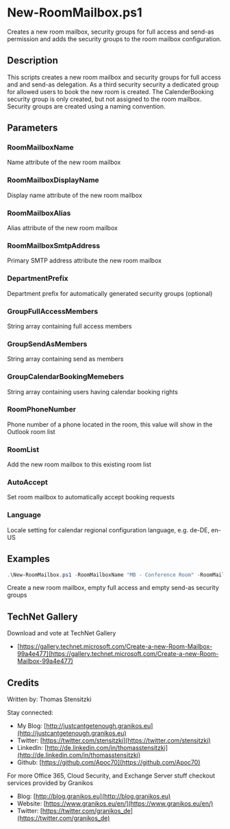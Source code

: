 # New-RoomMailbox.ps1

Creates a new room mailbox, security groups for full access and send-as permission and adds the security groups to the room mailbox configuration.

## Description

This scripts creates a new room mailbox and security groups for full access and and send-as delegation. As a third security security a dedicated group for allowed users to book the new room is created. The CalenderBooking security group is only created, but not assigned to the room mailbox. Security groups are created using a naming convention.

## Parameters

### RoomMailboxName

Name attribute of the new room mailbox

### RoomMailboxDisplayName

Display name attribute of the new room mailbox

### RoomMailboxAlias

Alias attribute of the new room mailbox

### RoomMailboxSmtpAddress

Primary SMTP address attribute the new room mailbox

### DepartmentPrefix

Department prefix for automatically generated security groups (optional)

### GroupFullAccessMembers

String array containing full access members

### GroupSendAsMembers

String array containing send as members

### GroupCalendarBookingMemebers

String array containing users having calendar booking rights

### RoomPhoneNumber

Phone number of a phone located in the room, this value will show in the Outlook room list

### RoomList

Add the new room mailbox to this existing room list

### AutoAccept

Set room mailbox to automatically accept booking requests

### Language

Locale setting for calendar regional configuration language, e.g. de-DE, en-US

## Examples

``` PowerShell
.\New-RoomMailbox.ps1 -RoomMailboxName "MB - Conference Room" -RoomMailboxDisplayName "Board Conference Room" -RoomMailboxAlias "MB-ConferenceRoom" -RoomMailboxSmtpAddress "ConferenceRoom@mcsmemail.de" -DepartmentPrefix "C"
```
Create a new room mailbox, empty full access and empty send-as security groups

## TechNet Gallery

Download and vote at TechNet Gallery

* [https://gallery.technet.microsoft.com/Create-a-new-Room-Mailbox-99a4e477](https://gallery.technet.microsoft.com/Create-a-new-Room-Mailbox-99a4e477)

## Credits

Written by: Thomas Stensitzki

Stay connected:

* My Blog: [http://justcantgetenough.granikos.eu](http://justcantgetenough.granikos.eu)
* Twitter: [https://twitter.com/stensitzki](https://twitter.com/stensitzki)
* LinkedIn: [http://de.linkedin.com/in/thomasstensitzki](http://de.linkedin.com/in/thomasstensitzki)
* Github: [https://github.com/Apoc70](https://github.com/Apoc70)

For more Office 365, Cloud Security, and Exchange Server stuff checkout services provided by Granikos

* Blog: [http://blog.granikos.eu](http://blog.granikos.eu)
* Website: [https://www.granikos.eu/en/](https://www.granikos.eu/en/)
* Twitter: [https://twitter.com/granikos_de](https://twitter.com/granikos_de)